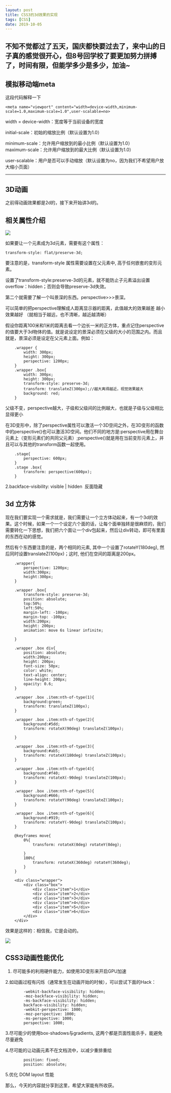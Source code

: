 ```yaml
---
layout: post
title: CSS3的3d效果的实现
tags: [CSS]
date: 2019-10-05
---
```


不知不觉都过了五天，国庆都快要过去了，来中山的日子真的感觉很开心，但8号回学校了要更加努力拼搏了，时间有限，但能学多少是多少，加油~
---

## 模拟移动端meta

这段代码解释一下

	<meta name="viewport" content="width=device-width,minimum-scale=1.0,maximum-scale=1.0",user-scalable=no>
	
width = device-width：宽度等于当前设备的宽度

initial-scale：初始的缩放比例（默认设置为1.0）  

minimum-scale：允许用户缩放到的最小比例（默认设置为1.0）    
maximum-scale：允许用户缩放到的最大比例（默认设置为1.0）   

user-scalable：用户是否可以手动缩放（默认设置为no，因为我们不希望用户放大缩小页面）

---

## 3D动画

之前得动画效果都是2d的，接下来开始讲3d的。

## 相关属性介绍

<img src="http://outu8mec9.bkt.clouddn.com/3d_axes.png">

如果要让一个元素成为3d元素，需要有这个属性：
	
	transform-style: flat/preserve-3d;

要注意的是，transform-style 属性需要设置在父元素中, 高于任何嵌套的变形元素。

设置了transform-style:preserve-3d的元素，就不能防止子元素溢出设置overflow：hidden；否则会导致preserve-3d失效。

第二个就需要了解一个叫景深的东西。perspective>>>景深。

可以简单的把perspective理解成人距离显示器的距离，此值越大的效果越差 越小效果越好 （就相当于越远，也不清晰，越近越清晰）

假设你距离100米和1米的距离去看一个边长一米的正方体，重点记住perspective的值要大于3d物体的值。就是说设定的景深必须在父级的大小的范围之内。而且就是，景深必须是设定在父元素上面。例如：

		.wrapper {
			width: 300px;
			height: 300px;
			perspective: 1200px;
		}
		.wrapper .box{
			width: 300px;
			height: 300px;
			transform-style: preserve-3d;
			transform: translateZ(300px);//越大离得越近，视觉效果越大
			background: red;
		}

父级不变，perspective越大，子级和父级间的比例越大，也就是子级与父级相比显得更小


在3D变形中，除了perspective属性可以激活一个3D空间之外，在3D变形的函数中的perspective()也可以激活3D空间。他们不同的地方是:perspective用在舞台元素上（变形元素们的共同父元素）;perspective()就是用在当前变形元素上，并且可以与其他的transform函数一起使用。

        .stage{
			perspective: 600px;
		}
		.stage .box{
			transform: perspective(600px);
		}

2.backface-visibility: visible | hidden  反面隐藏



## 3d 立方体

现在我们要实现一个需求就是，我们需要让一个立方体动起来，有一个3d的效果。这个时候，如果一个一个设定六个面的话，让每个面单独转是很麻烦的，我们需要转化一下思想，我们把六个面让一个div包起来，然后让div转动，即可有里面的东西在动的感觉。

然后有个东西要注意的是，两个相同的元素, 其中一个设置了rotateY(180deg), 然后同时设置translateZ(100px)；这时, 他们在空间的距离是200px。

		.wrapper{
			perspective: 1200px;
			width:300px;
			height:300px;
		}

		.wrapper .box{
			transform-style: preserve-3d;
			position: absolute;
			top:50%;
			left:50%;
			margin-left: -100px;
			margin-top: -100px;
			width:200px;
			height: 200px;
			animation: move 6s linear infinite;

		}

		.wrapper .box div{
			position: absolute;
			width:200px;
			height: 200px;
			font-size: 50px;
			color: white;
			text-align: center;
			line-height: 200px;
			opacity: 0.6;
		}

		.wrapper .box .item:nth-of-type(1){
			background:green;
			transform: translateZ(100px);
		}

		.wrapper .box .item:nth-of-type(2){
			background:#5dd;
			transform: rotateX(90deg) translateZ(100px);

		}

		.wrapper .box .item:nth-of-type(3){
			background:#ab5;
			transform: rotateX(180deg) translateZ(100px);
		}

		.wrapper .box .item:nth-of-type(4){
			background:#f40;
			transform: rotateX(-90deg) translateZ(100px);
		}

		.wrapper .box .item:nth-of-type(5){
			background:#666;
			transform: rotateY(90deg) translateZ(100px);
		}

		.wrapper .box .item:nth-of-type(6){
			background:#919;
			transform: rotateY(-90deg) translateZ(100px);
		}

		@keyframes move{
			0%{
				transform: rotateX(0deg) rotateY(0deg);

			}
			100%{
				transform: rotateX(360deg) rotateY(360deg);
			}
		}

		<div class="wrapper">
			<div class="box">
				<div class="item">1</div>
				<div class="item">2</div>
				<div class="item">3</div>
				<div class="item">4</div>
				<div class="item">5</div>
				<div class="item">6</div>
			</div>
		</div>

效果是这样的：相信我，它是会动的。

<img src="http://outu8mec9.bkt.clouddn.com/cs33s.PNG">

## CSS3动画性能优化

1. 尽可能多的利用硬件能力，如使用3D变形来开启GPU加速

2.如动画过程有闪烁（通常发生在动画开始的时候），可以尝试下面的Hack：

			-webkit-backface-visibility: hidden;
			-moz-backface-visibility: hidden;
			-ms-backface-visibility: hidden;
			backface-visibility: hidden;
			-webkit-perspective: 1000;
			-moz-perspective: 1000;
			-ms-perspective: 1000;
			perspective: 1000;

3.尽可能少的使用box-shadows与gradients, 这两个都是页面性能杀手，能避免尽量避免

4.尽可能的让动画元素不在文档流中，以减少重排重绘

			position: fixed;
			position: absolute;

5.优化 DOM layout 性能

那么，今天的内容就分享到这里，希望大家能有所收获。